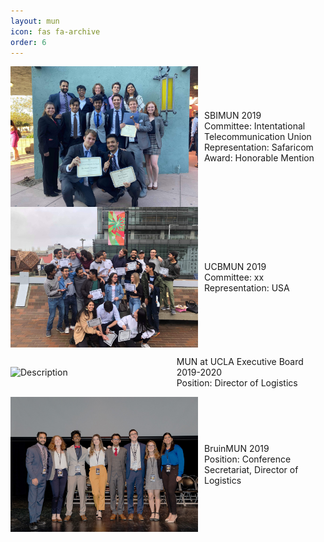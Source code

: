 ```yaml
---
layout: mun
icon: fas fa-archive
order: 6
---
```


<!-- ![](/assets/img/mun/Board.jpg)

![](/assets/img/mun/BruinMUN_Board.jpg)

![](/assets/img/mun/sbimun2.jpg)

![](/assets/img/mun/UCBMUN3.jpg) -->

<div style="display: flex; align-items: center; gap: 10px;">
  <img src="/assets/img/mun/sbimun2.jpg" alt="Description" style="width: 300px;">
  <div>
    <p>
    SBIMUN 2019
    <br>
    Committee: Intentational Telecommunication Union
    <br>
    Representation: Safaricom
    <br>
    Award: Honorable Mention
    </p>
  </div>
</div>

<div style="display: flex; align-items: center; gap: 10px;">
  <img src="/assets/img/mun/UCBMUN3.jpg" alt="Description" style="width: 300px;">
  <div>
    <p>
    UCBMUN 2019
    <br>
    Committee: xx
    <br>
    Representation: USA
    </p>
  </div>
</div>

<div style="display: flex; align-items: center; gap: 10px;">
  <img src="/assets/img/mun/Board.jpg" alt="Description" style="width: 300px;">
  <div>
    <p>
    MUN at UCLA Executive Board 2019-2020
    <br>
    Position: Director of Logistics
    </p>
  </div>
</div>


<div style="display: flex; align-items: center; gap: 10px;">
  <img src="/assets/img/mun/BruinMUN_Board.jpg" alt="Description" style="width: 300px;">
  <div>
    <p>
    BruinMUN 2019
    <br>
    Position: Conference Secretariat, Director of Logistics
    </p>
  </div>
</div>
